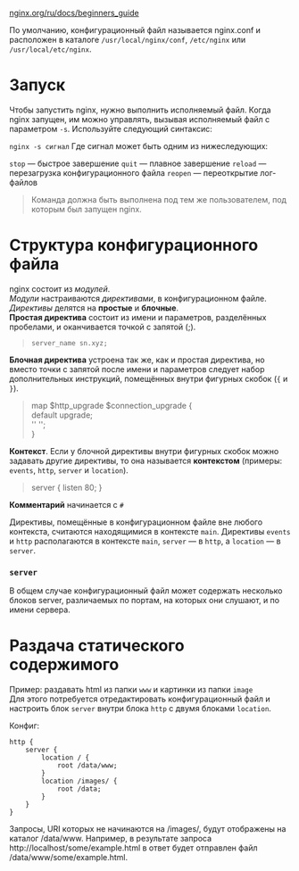 [nginx.org/ru/docs/beginners_guide](https://nginx.org/ru/docs/beginners_guide.html)

По умолчанию, конфигурационный файл называется nginx.conf и расположен 
в каталоге `/usr/local/nginx/conf`, `/etc/nginx` или `/usr/local/etc/nginx`.

# Запуск

Чтобы запустить nginx, нужно выполнить исполняемый файл.
Когда nginx запущен, им можно управлять, вызывая исполняемый файл с параметром `-s`.
Используйте следующий синтаксис:

`nginx -s сигнал`
Где сигнал может быть одним из нижеследующих:

`stop` — быстрое завершение
`quit` — плавное завершение
`reload` — перезагрузка конфигурационного файла
`reopen` — переоткрытие лог-файлов

> Команда должна быть выполнена под тем же пользователем, под которым был запущен nginx.

# Структура конфигурационного файла 

nginx состоит из _модулей_.  
_Модули_ настраиваются _директивами_, в конфигурационном файле.
_Директивы_ делятся на **простые** и **блочные**.  
**Простая директива** состоит из имени и параметров, разделённых пробелами, и оканчивается точкой с запятой (;).  
> `server_name sn.xyz;`

**Блочная директива** устроена так же, как и простая директива, но вместо точки с запятой 
после имени и параметров следует набор дополнительных инструкций, помещённых внутри 
фигурных скобок (`{` и `}`).  
> map $http_upgrade $connection_upgrade {  
>   default upgrade;  
>   ''   '';  
> }

**Контекст**. Если у блочной директивы внутри фигурных скобок можно задавать другие директивы,
то она называется **контекстом** (примеры: `events`, `http`, `server` и `location`).
> server {
>   listen 80;
> }

**Комментарий** начинается с `#`

Директивы, помещённые в конфигурационном файле вне любого контекста, 
считаются находящимися в контексте `main`. 
Директивы `events` и `http` располагаются в контексте `main`, `server` — в `http`, а `location` — в `server`.

### `server`

В общем случае конфигурационный файл может содержать несколько блоков server,
различаемых по портам, на которых они слушают, и по имени сервера.

# Раздача статического содержимого

Пример: раздавать html из папки `www` и картинки из папки `image`  
Для этого потребуется отредактировать конфигурационный файл и настроить блок `server`
внутри блока `http` с двумя блоками `location`.

Конфиг:
```
http {
    server {
        location / {
            root /data/www;
        }
        location /images/ {
            root /data;
        }
    }
}
```

Запросы, URI которых не начинаются на /images/, будут отображены на каталог /data/www.
Например, в результате запроса http://localhost/some/example.html в ответ будет отправлен файл /data/www/some/example.html.

